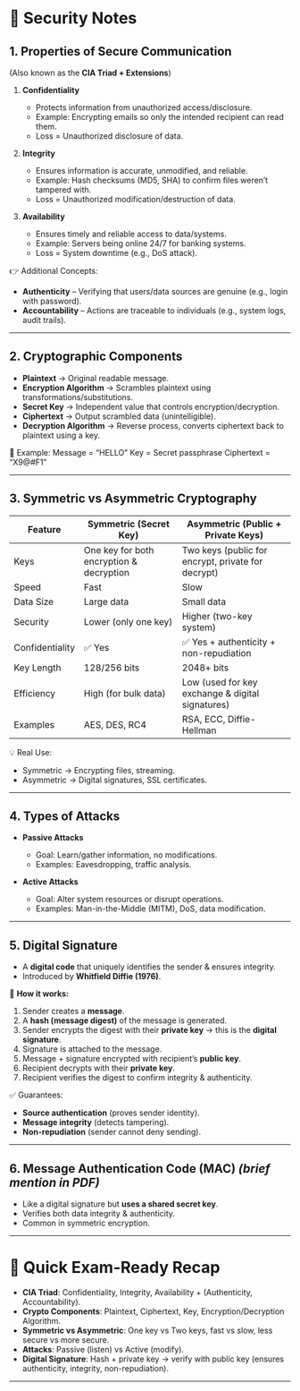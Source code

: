 

# 🔐 Security Notes

## 1. Properties of Secure Communication

(Also known as the **CIA Triad + Extensions**)

1. **Confidentiality**

   * Protects information from unauthorized access/disclosure.
   * Example: Encrypting emails so only the intended recipient can read them.
   * Loss = Unauthorized disclosure of data.

2. **Integrity**

   * Ensures information is accurate, unmodified, and reliable.
   * Example: Hash checksums (MD5, SHA) to confirm files weren’t tampered with.
   * Loss = Unauthorized modification/destruction of data.

3. **Availability**

   * Ensures timely and reliable access to data/systems.
   * Example: Servers being online 24/7 for banking systems.
   * Loss = System downtime (e.g., DoS attack).

👉 Additional Concepts:

* **Authenticity** – Verifying that users/data sources are genuine (e.g., login with password).
* **Accountability** – Actions are traceable to individuals (e.g., system logs, audit trails).

---

## 2. Cryptographic Components

* **Plaintext** → Original readable message.
* **Encryption Algorithm** → Scrambles plaintext using transformations/substitutions.
* **Secret Key** → Independent value that controls encryption/decryption.
* **Ciphertext** → Output scrambled data (unintelligible).
* **Decryption Algorithm** → Reverse process, converts ciphertext back to plaintext using a key.

🔑 Example:
Message = “HELLO”
Key = Secret passphrase
Ciphertext = “X9@#F1”

---

## 3. Symmetric vs Asymmetric Cryptography

| Feature         | Symmetric (Secret Key)                   | Asymmetric (Public + Private Keys)                 |
| --------------- | ---------------------------------------- | -------------------------------------------------- |
| Keys            | One key for both encryption & decryption | Two keys (public for encrypt, private for decrypt) |
| Speed           | Fast                                     | Slow                                               |
| Data Size       | Large data                               | Small data                                         |
| Security        | Lower (only one key)                     | Higher (two-key system)                            |
| Confidentiality | ✅ Yes                                    | ✅ Yes + authenticity + non-repudiation             |
| Key Length      | 128/256 bits                             | 2048+ bits                                         |
| Efficiency      | High (for bulk data)                     | Low (used for key exchange & digital signatures)   |
| Examples        | AES, DES, RC4                            | RSA, ECC, Diffie-Hellman                           |

💡 Real Use:

* Symmetric → Encrypting files, streaming.
* Asymmetric → Digital signatures, SSL certificates.

---

## 4. Types of Attacks

* **Passive Attacks**

  * Goal: Learn/gather information, no modifications.
  * Examples: Eavesdropping, traffic analysis.

* **Active Attacks**

  * Goal: Alter system resources or disrupt operations.
  * Examples: Man-in-the-Middle (MITM), DoS, data modification.

---

## 5. Digital Signature

* A **digital code** that uniquely identifies the sender & ensures integrity.
* Introduced by **Whitfield Diffie (1976)**.

🔎 **How it works:**

1. Sender creates a **message**.
2. A **hash (message digest)** of the message is generated.
3. Sender encrypts the digest with their **private key** → this is the **digital signature**.
4. Signature is attached to the message.
5. Message + signature encrypted with recipient’s **public key**.
6. Recipient decrypts with their **private key**.
7. Recipient verifies the digest to confirm integrity & authenticity.

✅ Guarantees:

* **Source authentication** (proves sender identity).
* **Message integrity** (detects tampering).
* **Non-repudiation** (sender cannot deny sending).

---

## 6. Message Authentication Code (MAC) *(brief mention in PDF)*

* Like a digital signature but **uses a shared secret key**.
* Verifies both data integrity & authenticity.
* Common in symmetric encryption.

---

# 🎯 Quick Exam-Ready Recap

* **CIA Triad**: Confidentiality, Integrity, Availability + (Authenticity, Accountability).
* **Crypto Components**: Plaintext, Ciphertext, Key, Encryption/Decryption Algorithm.
* **Symmetric vs Asymmetric**: One key vs Two keys, fast vs slow, less secure vs more secure.
* **Attacks**: Passive (listen) vs Active (modify).
* **Digital Signature**: Hash + private key → verify with public key (ensures authenticity, integrity, non-repudiation).

---

